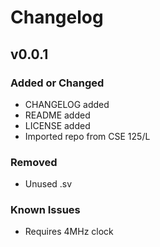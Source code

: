 # Changelog

## v0.0.1

### Added or Changed
- CHANGELOG added
- README added
- LICENSE added
- Imported repo from CSE 125/L

### Removed

- Unused .sv 

### Known Issues
- Requires 4MHz clock